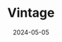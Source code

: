 ---
date: 2024-05-05
featured_image: Vintage-20240627-3.jpg
title: Vintage
description: 
tags: ["vintage"]
---
